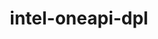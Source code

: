 ---
title: "intel-oneapi-dpl"
layout: cache
categories: [package, develop-2024-10-13]
meta: {"versions": ["2022.6.1"], "compilers": ["oneapi@=2024.2.1"], "oss": ["ubuntu22.04"], "platforms": ["linux"], "targets": ["x86_64_v3"], "stacks": ["e4s-oneapi", "root"], "num_specs": 1, "num_specs_by_stack": {"root": 1, "e4s-oneapi": 1}}
spec_details: [{"hash": "pi6pr3tjbokodfvfdk377hthxkmrzjfz", "compiler": "oneapi@=2024.2.1", "versions": ["2022.6.1"], "os": "ubuntu22.04", "platform": "linux", "target": "x86_64_v3", "variants": ["build_system=generic", "+envmods"], "stacks": ["root", "e4s-oneapi"], "size": "-", "tarball": "https://binaries.spack.io/develop-2024-10-13/build_cache/linux-ubuntu22.04-x86_64_v3/oneapi-2024.2.1/intel-oneapi-dpl-2022.6.1/linux-ubuntu22.04-x86_64_v3-oneapi-2024.2.1-intel-oneapi-dpl-2022.6.1-pi6pr3tjbokodfvfdk377hthxkmrzjfz.spack"}]
---